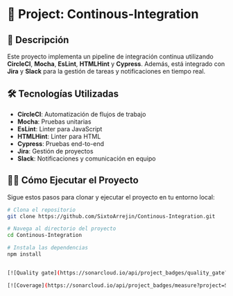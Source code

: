 # 🔄 Project: Continous-Integration

## 🚀 Descripción

Este proyecto implementa un pipeline de integración continua utilizando **CircleCI**, **Mocha**, **EsLint**, **HTMLHint** y **Cypress**. Además, está integrado con **Jira** y **Slack** para la gestión de tareas y notificaciones en tiempo real.

## 🛠️ Tecnologías Utilizadas

- **CircleCI**: Automatización de flujos de trabajo
- **Mocha**: Pruebas unitarias
- **EsLint**: Linter para JavaScript
- **HTMLHint**: Linter para HTML
- **Cypress**: Pruebas end-to-end
- **Jira**: Gestión de proyectos
- **Slack**: Notificaciones y comunicación en equipo

## 🏃‍♂️ Cómo Ejecutar el Proyecto

Sigue estos pasos para clonar y ejecutar el proyecto en tu entorno local:

```bash
# Clona el repositorio
git clone https://github.com/SixtoArrejin/Continous-Integration.git

# Navega al directorio del proyecto
cd Continous-Integration

# Instala las dependencias
npm install


[![Quality gate](https://sonarcloud.io/api/project_badges/quality_gate?project=SixtoArrejin_Continous-Integration)](https://sonarcloud.io/summary/new_code?id=SixtoArrejin_Continous-Integration)

[![Coverage](https://sonarcloud.io/api/project_badges/measure?project=SixtoArrejin_Continous-Integration&metric=coverage)](https://sonarcloud.io/summary/new_code?id=SixtoArrejin_Continous-Integration)